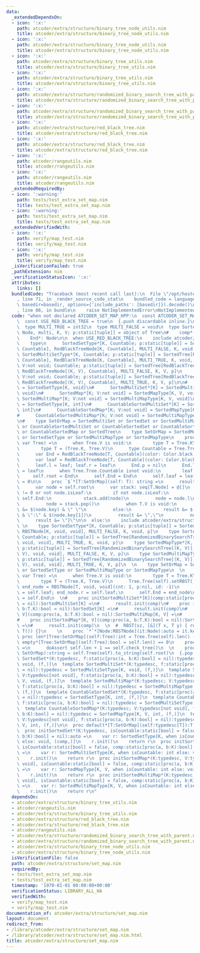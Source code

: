 ```yaml
---
data:
  _extendedDependsOn:
  - icon: ':x:'
    path: atcoder/extra/structure/binary_tree_node_utils.nim
    title: atcoder/extra/structure/binary_tree_node_utils.nim
  - icon: ':x:'
    path: atcoder/extra/structure/binary_tree_node_utils.nim
    title: atcoder/extra/structure/binary_tree_node_utils.nim
  - icon: ':x:'
    path: atcoder/extra/structure/binary_tree_utils.nim
    title: atcoder/extra/structure/binary_tree_utils.nim
  - icon: ':x:'
    path: atcoder/extra/structure/binary_tree_utils.nim
    title: atcoder/extra/structure/binary_tree_utils.nim
  - icon: ':x:'
    path: atcoder/extra/structure/randomized_binary_search_tree_with_parent.nim
    title: atcoder/extra/structure/randomized_binary_search_tree_with_parent.nim
  - icon: ':x:'
    path: atcoder/extra/structure/randomized_binary_search_tree_with_parent.nim
    title: atcoder/extra/structure/randomized_binary_search_tree_with_parent.nim
  - icon: ':x:'
    path: atcoder/extra/structure/red_black_tree.nim
    title: atcoder/extra/structure/red_black_tree.nim
  - icon: ':x:'
    path: atcoder/extra/structure/red_black_tree.nim
    title: atcoder/extra/structure/red_black_tree.nim
  - icon: ':x:'
    path: atcoder/rangeutils.nim
    title: atcoder/rangeutils.nim
  - icon: ':x:'
    path: atcoder/rangeutils.nim
    title: atcoder/rangeutils.nim
  _extendedRequiredBy:
  - icon: ':warning:'
    path: tests/test_extra_set_map.nim
    title: tests/test_extra_set_map.nim
  - icon: ':warning:'
    path: tests/test_extra_set_map.nim
    title: tests/test_extra_set_map.nim
  _extendedVerifiedWith:
  - icon: ':x:'
    path: verify/map_test.nim
    title: verify/map_test.nim
  - icon: ':x:'
    path: verify/map_test.nim
    title: verify/map_test.nim
  _isVerificationFailed: true
  _pathExtension: nim
  _verificationStatusIcon: ':x:'
  attributes:
    links: []
  bundledCode: "Traceback (most recent call last):\n  File \"/opt/hostedtoolcache/Python/3.9.6/x64/lib/python3.9/site-packages/onlinejudge_verify/documentation/build.py\"\
    , line 71, in _render_source_code_stat\n    bundled_code = language.bundle(stat.path,\
    \ basedir=basedir, options={'include_paths': [basedir]}).decode()\n  File \"/opt/hostedtoolcache/Python/3.9.6/x64/lib/python3.9/site-packages/onlinejudge_verify/languages/nim.py\"\
    , line 86, in bundle\n    raise NotImplementedError\nNotImplementedError\n"
  code: "when not declared ATCODER_SET_MAP_HPP:\n  const ATCODER_SET_MAP_HPP* = 1\n\
    \  const USE_RED_BLACK_TREE = true\n  {.push discardable inline.}\n  include atcoder/extra/structure/binary_tree_utils\n\
    \  type MULTI_TRUE = int32\n  type MULTI_FALSE = void\n  type SortedTree*[Tree,\
    \ Node, multi, K, V; p:static[tuple]] = object of Tree\n#    comp*: proc(a, b:K):bool\n\
    \    End*: Node\n\n  when USE_RED_BLACK_TREE:\n    include atcoder/extra/structure/red_black_tree\n\
    \    type\n      SortedSetType*[K, Countable; p:static[tuple]] = SortedTree[RedBlackTree[K,\
    \ Countable], RedBlackTreeNode[K, Countable], MULTI_FALSE, K, void, p]\n     \
    \ SortedMultiSetType*[K, Countable; p:static[tuple]] = SortedTree[RedBlackTree[K,\
    \ Countable], RedBlackTreeNode[K, Countable], MULTI_TRUE, K, void, p]\n      SortedMapType*[K;\
    \ V:not void; Countable; p:static[tuple]] = SortedTree[RedBlackTree[(K, V), Countable],\
    \ RedBlackTreeNode[(K, V), Countable], MULTI_FALSE, K, V, p]\n      SortedMultiMapType*[K;\
    \ V:not void; Countable; p:static[tuple]] = SortedTree[RedBlackTree[(K, V), Countable],\
    \ RedBlackTreeNode[(K, V), Countable], MULTI_TRUE, K, V, p]\n\n#      SortedSet*[K]\
    \ = SortedSetType[K, void]\n#      SortedMultiSet*[K] = SortedMultiSetType[K,\
    \ void]\n#      SortedMap*[K; V:not void] = SortedMapType[K, V, void]\n#     \
    \ SortedMultiMap*[K; V:not void] = SortedMultiMapType[K, V, void]\n#      CountableSortedSet*[K]\
    \ = SortedSetType[K, int]\n#      CountableSortedMultiSet*[K] = SortedMultiSetType[K,\
    \ int]\n#      CountableSortedMap*[K; V:not void] = SortedMapType[K, V, int]\n\
    #      CountableSortedMultiMap*[K; V:not void] = SortedMultiMapType[K, V, int]\n\
    \n#    type SetOrMap = SortedMultiSet or SortedSet or SortedMultiMap or SortedMap\
    \ or CountableSortedMultiSet or CountableSortedSet or CountableSortedMultiMap\
    \ or CountableSortedMap or SortedTree\n    type SetOrMap = SortedMultiSetType\
    \ or SortedSetType or SortedMultiMapType or SortedMapType\n    proc init*[Tree:SetOrMap](self:\
    \ var Tree) =\n      when Tree.V is void:\n        type T = Tree.K\n      else:\n\
    \        type T = (Tree.K, Tree.V)\n      type Countable = Tree.Tree.Countable\n\
    \      var End = RedBlackTreeNode[T, Countable](color: Color.black, id: -2)\n\
    \      var leaf = RedBlackTreeNode[T, Countable](color: Color.black, id: -1)\n\
    \      leaf.l = leaf; leaf.r = leaf\n      End.p = nil\n      End.l = leaf; End.r\
    \ = leaf\n      when Tree.Tree.Countable isnot void:\n        leaf.cnt = 0\n \
    \     self.root = End\n      self.End = End\n      self.leaf = leaf\n      self.next_id\
    \ = 0\n\n    proc `$`*[T:SetOrMap](self: T): string =\n      result = \"{\"\n\
    \      var node = self.root\n      var stack: seq[T.Node] = @[]\n      while stack.len()\
    \ != 0 or not node.isLeaf:\n        if not node.isLeaf:\n          if node !=\
    \ self.End:\n            stack.add(node)\n          node = node.l\n        else:\n\
    \          node = stack.pop()\n          when T.V is void:\n            result\
    \ &= $(node.key) & \" \"\n          else:\n            result &= $(node.key[0])\
    \ & \":\" & $(node.key[1])\n          result &= \",\"\n          node = node.r\n\
    \      result &= \"}\"\n\n  else:\n    include atcoder/extra/structure/randomized_binary_search_tree_with_parent\n\
    \ \n    type SortedSetType*[K, Countable; p:static[tuple]] = SortedTree[RandomizedBinarySearchTree[K],\
    \ RBSTNode[K, void, void], MULTI_FALSE, K, void, p]\n    type SortedMultiSetType*[K,\
    \ Countable; p:static[tuple]] = SortedTree[RandomizedBinarySearchTree[K], RBSTNode[K,\
    \ void, void], MULTI_TRUE, K, void, p]\n    type SortedMapType*[K, V, Countable;\
    \ p:static[tuple]] = SortedTree[RandomizedBinarySearchTree[(K, V)], RBSTNode[(K,\
    \ V), void, void], MULTI_FALSE, K, V, p]\n    type SortedMultiMapType*[K, V, Countable;\
    \ p:static[tuple]] = SortedTree[RandomizedBinarySearchTree[(K, V)], RBSTNode[(K,\
    \ V), void, void], MULTI_TRUE, K, V, p]\n  \n    type SetOrMap = SortedMultiSetType\
    \ or SortedSetType or SortedMultiMapType or SortedMapType\n  \n    proc init*[Tree:SetOrMap](self:\
    \ var Tree) =\n      when Tree.V is void:\n        type T = Tree.K\n      else:\n\
    \        type T = (Tree.K, Tree.V)\n      Tree.Tree(self).setRBST()\n      var\
    \ end_node = RBSTNode[T, void, void](cnt: 1, p:nil, id: -1)\n      end_node.l\
    \ = self.leaf; end_node.r = self.leaf;\n      self.End = end_node\n      self.root\
    \ = self.End\n  \n#    proc initSortedMultiSet*[K](comp:static[proc(a, b:T.K):bool]\
    \ = nil):SortedMultiSet[K] =\n#      result.init(comp)\n#    proc initSortedSet*[K](comp:proc(a,\
    \ b:T.K):bool = nil):SortedSet[K] =\n#      result.init(comp)\n#    proc initSortedMultiMap*[K,\
    \ V](comp:proc(a, b:T.K):bool = nil):SortedMultiMap[K, V] =\n#      result.init(comp)\n\
    #    proc initSortedMap*[K, V](comp:proc(a, b:T.K):bool = nil):SortedMap[K, V]\
    \ =\n#      result.init(comp)\n  \n  #  RBST(sz, [&](T x, T y) { return x; },\
    \ T()) {}\n    \n    proc `*`*[Node:RBSTNode](it:Node):auto = it.key\n  \n   \
    \ proc len*[Tree:SetOrMap](self:Tree):int = Tree.Tree(self).len() - 1\n    proc\
    \ empty*[Tree:SetOrMap](self:Tree):bool = self.len() == 0\n    proc check_tree*(self:SetOrMap)\
    \ =\n      doAssert self.len + 1 == self.check_tree()\n  \n    proc `$`*(self:\
    \ SetOrMap):string = self.Tree(self).to_string(self.root)\n  {.pop.}\n\n\n  template\
    \ SortedSet*(K:typedesc, f:static[proc(a, b:K):bool] = nil):typedesc = SortedSetType[K,\
    \ void, (f,)]\n  template SortedMultiSet*(K:typedesc, f:static[proc(a, b:K):bool]\
    \ = nil):typedesc = SortedMultiSetType[K, void, (f,)]\n  template SortedMap*(K:typedesc;\
    \ V:typedesc[not void], f:static[proc(a, b:K):bool] = nil):typedesc = SortedMapType[K,\
    \ V, void, (f,)]\n  template SortedMultiMap*(K:typedesc; V:typedesc[not void],\
    \ f:static[proc(a, b:K):bool] = nil):typedesc = SortedMultiMapType[K, V, void,\
    \ (f,)]\n  template CountableSortedSet*(K:typedesc, f:static[proc(a, b:K):bool]\
    \ = nil):typedesc = SortedSetType[K, int, (f,)]\n  template CountableSortedMultiSet*(K:typedesc,\
    \ f:static[proc(a, b:K):bool] = nil):typedesc = SortedMultiSetType[K, int, (f,)]\n\
    \  template CountableSortedMap*(K:typedesc; V:typedesc[not void], f:static[proc(a,\
    \ b:K):bool] = nil):typedesc = SortedMapType[K, V, int, (f,)]\n  template CountableSortedMultiMap*(K:typedesc;\
    \ V:typedesc[not void], f:static[proc(a, b:K):bool] = nil):typedesc = SortedMultiMapType[K,\
    \ V, int, (f,)]\n\n  proc default*[T:SetOrMap](self:typedesc[T]):T =\n    result.init()\n\
    \  proc initSortedSet*(K:typedesc, isCountable:static[bool] = false, comp:static[proc(a,\
    \ b:K):bool] = nil):auto =\n    var r: SortedSetType[K, when isCountable: int\
    \ else: void, (comp,)]\n    r.init()\n    return r\n  proc initSortedMultiSet*(K:typedesc,\
    \ isCountable:static[bool] = false, comp:static[proc(a, b:K):bool] = nil):auto\
    \ =\n    var r: SortedMultiSetType[K, when isCountable: int else: void, (comp,)]\n\
    \    r.init()\n    return r\n  proc initSortedMap*(K:typedesc, V:typedesc[not\
    \ void], isCountable:static[bool] = false, comp:static[proc(a, b:K):bool] = nil):auto\
    \ =\n    var r: SortedMapType[K, V, when isCountable: int else: void, (comp,)]\n\
    \    r.init()\n    return r\n  proc initSortedMultiMap*(K:typedesc, V:typedesc[not\
    \ void], isCountable:static[bool] = false, comp:static[proc(a, b:K):bool] = nil):auto\
    \ =\n    var r: SortedMultiMapType[K, V, when isCountable: int else: void, (comp,)]\n\
    \    r.init()\n    return r\n"
  dependsOn:
  - atcoder/extra/structure/binary_tree_utils.nim
  - atcoder/rangeutils.nim
  - atcoder/extra/structure/binary_tree_utils.nim
  - atcoder/extra/structure/red_black_tree.nim
  - atcoder/extra/structure/red_black_tree.nim
  - atcoder/rangeutils.nim
  - atcoder/extra/structure/randomized_binary_search_tree_with_parent.nim
  - atcoder/extra/structure/randomized_binary_search_tree_with_parent.nim
  - atcoder/extra/structure/binary_tree_node_utils.nim
  - atcoder/extra/structure/binary_tree_node_utils.nim
  isVerificationFile: false
  path: atcoder/extra/structure/set_map.nim
  requiredBy:
  - tests/test_extra_set_map.nim
  - tests/test_extra_set_map.nim
  timestamp: '1970-01-01 00:00:00+00:00'
  verificationStatus: LIBRARY_ALL_WA
  verifiedWith:
  - verify/map_test.nim
  - verify/map_test.nim
documentation_of: atcoder/extra/structure/set_map.nim
layout: document
redirect_from:
- /library/atcoder/extra/structure/set_map.nim
- /library/atcoder/extra/structure/set_map.nim.html
title: atcoder/extra/structure/set_map.nim
---
```

